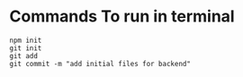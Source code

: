# Commands To run in terminal

```Terminal
npm init
git init
git add
git commit -m "add initial files for backend"
```
## 
## 
## 
## 
